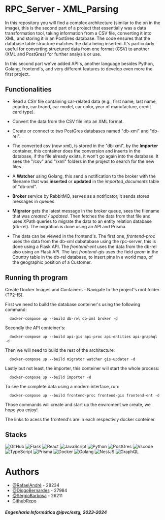 # RPC_Server - XML_Parsing

In this repository you will find a complex architecture (similar to the on in the image), this is the second part of a project that essentially was a data transformation tool, taking information from a CSV file, converting it into XML, and storing it in an PostGres database. The code ensures that the database table structure matches the data being inserted. It's particularly useful for converting structured data from one format (CSV) to another (XML and PostGres) for further analysis or use.

In this second part we've added API's, another language besides Python, Golang, frontend's, and very different features to develop even more the first project.

## Functionalities

- Read a CSV file containing car-related data (e.g., first name, last name, country, car brand, car model, car color, year of manufacture, credit card type).

- Convert the data from the CSV file into an XML format.

- Create or connect to two PostGres databases named "db-xml" and "db-rel".

- The converted csv (now xml), is stored in the "db-xml", by the **Importer** container, this container does the conversion and inserts in the database, if the file already exists, it won't go again into the database. It sees the "/csv" and "/xml" folders in the project to search for the new files.

- A **Watcher** using Golang, this send a notification to the broker with the filename that was **inserted** or **updated** in the _imported_documents_ table of "db-xml".

- **Broker** service by RabbitMQ, serves as a notificator, it sends stores messages in queues.

- **Migrator** gets the latest message in the broker queue, sees the filename that was _created / updated_. Then fetches the data from that file and uses XPath queries to migrate the data to an entity relation database (db-rel). The migration is done using an API and Prisma.

- The data can be viewed in the frontend's. The first one, _frontend-proc_ uses the data from the db-xml dabatabase using the rpc-server, this is done using a Flask API. The _frontend-ent_ uses the data from the db-rel also using an Flask API. The last _frontend-gis_ uses the field _geom_ in the Country table in the db-rel database, to insert pins in a world map, of the geographic position of a Customer.

## Running th program

Create Docker Images and Containers - Navigate to the project's root folder (TP2-IS).

First we need to build the database conteiner's using the following command:

```
  docker-compose up --build db-rel db-xml broker -d
```

Secondly the API conteiner's:

```
  docker-compose up --build api-gis api-proc api-entities api-graphql -d
```

Then we will need to build the rest of the architecture:

```
  docker-compose up --build migrator watcher gis-updater -d
```

Lastly but not least, the importer, this conteiner will start the whole process:

```
  docker-compose up --build importer -d
```

To see the complete data using a modern interface, run:

```
  docker-compose up --build frontend-proc frontend-gis frontend-ent -d
```

Those commands will create and start up the enviroment we create, we hope you enjoy!

The links to acess the frontend's are in each respectivly docker conteiner.

## Stacks

![GitHub](https://img.shields.io/badge/GitHub-100000?style=for-the-badge&logo=github&logoColor=white)
![Flask](https://img.shields.io/badge/flask-%23000.svg?style=for-the-badge&logo=flask&logoColor=white)
![React](https://img.shields.io/badge/React-20232A?style=for-the-badge&logo=react&logoColor=61DAFB)
![JavaScript](https://img.shields.io/badge/javascript-%23323330.svg?style=for-the-badge&logo=javascript&logoColor=%23F7DF1E)
![Python](https://img.shields.io/badge/Python-14354C?style=for-the-badge&logo=python&logoColor=white)
![PostGres](https://img.shields.io/badge/PostgreSQL-316192?style=for-the-badge&logo=postgresql&logoColor=white)
![Vscode](https://img.shields.io/badge/Vscode-007ACC?style=for-the-badge&logo=visual-studio-code&logoColor=white)
![TypeScript](https://img.shields.io/badge/TypeScript-3178C6?style=for-the-badge&logo=typescript&logoColor=white)
![Prisma](https://img.shields.io/badge/Prisma-3982CE?style=for-the-badge&logo=Prisma&logoColor=white)
![Docker](https://img.shields.io/badge/Docker-2CA5E0?style=for-the-badge&logo=docker&logoColor=white)
![Golang](https://img.shields.io/badge/Go-00ADD8?style=for-the-badge&logo=go&logoColor=white)
![NestJS](https://img.shields.io/badge/nestjs-%23E0234E.svg?style=for-the-badge&logo=nestjs&logoColor=white)
![GraphQL](https://img.shields.io/badge/-GraphQL-E10098?style=for-the-badge&logo=graphql&logoColor=white)

# Authors

- [@RafaelAndré](https://github.com/kromenz) - 28234
- [@DiogoBernardes](https://github.com/DiogoBernardes) - 27984
- [@SérgioBarbosa](https://github.com/Oigres2) - 26211
- [GithubRepo](https://github.com/DiogoBernardes/TP2-IS)

#### _Engenharia Informática @ipvc/estg, 2023-2024_
